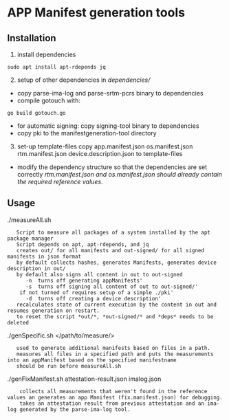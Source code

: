 # APP Manifest generation tools

## Installation
1. install dependencies
```
sudo apt install apt-rdepends jq
```

2. setup of other dependencies in *dependencies/*
- copy parse-ima-log and parse-srtm-pcrs binary to dependencies
- compile gotouch with:
```
go build gotouch.go
```

- for automatic signing: copy signing-tool binary to dependencies
- copy pki to the manifestgeneration-tool directory

3. set-up template-files
copy app.manifest.json os.manifest.json rtm.manifest.json device.description.json to template-files
- modify the dependency structure so that the dependencies are set correctly
*rtm.manifest.json and os.manifest.json should already contain the required reference values*.

## Usage
./measureAll.sh
```
   Script to measure all packages of a system installed by the apt package manager
   Script depends on apt, apt-rdepends, and jq
   creates out/ for all manifests and out-signed/ for all signed manifests in json format
   by default collects hashes, generates Manifests, generates device description in out/
   by default also signs all content in out to out-signed
      -n  turns off generating appManifests'
      -s  turns off signing all content of out to out-signed/'
	if not turned of requires setup of a simple ./pki'
      -d  turns off creating a device description'
   recalculates state of current execution by the content in out and resumes generation on restart.
   to reset the script *out/*, *out-signed/* and *deps* needs to be deleted
```


./genSpecific.sh <nameofmanifest> </path/to/measure/>
```
   used to generate additional manifests based on files in a path.
   measures all files in a specified path and puts the measurements into an appManifest based on the specified manifestname
   should be run before measureAll.sh
```

./genFixManifest.sh attestation-result.json imalog.json
```
    collects all measurements that weren't found in the reference values an generates an app Manifest (fix.manifest.json) for debugging.
    takes an attestation result from previous attestation and an ima-log generated by the parse-ima-log tool.
```
